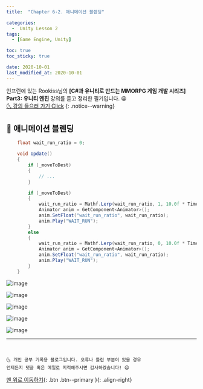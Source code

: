 ```yaml
---
title:  "Chapter 6-2. 애니메이션 블렌딩" 

categories:
  -  Unity Lesson 2
tags:
  - [Game Engine, Unity]

toc: true
toc_sticky: true

date: 2020-10-01
last_modified_at: 2020-10-01
---
```


인프런에 있는 Rookiss님의 **[C#과 유니티로 만드는 MMORPG 게임 개발 시리즈] Part3: 유니티 엔진** 강의를 듣고 정리한 필기입니다. 😀  
[🌜 강의 들으러 가기 Click](https://www.inflearn.com/course/MMORPG-유니티)
{: .notice--warning}

## 🚖 애니메이션 블렌딩

```c#
    float wait_run_ratio = 0;

    void Update()
    {
        if (_moveToDest)
        {
            // ...
        }

        if (_moveToDest)
        {
            wait_run_ratio = Mathf.Lerp(wait_run_ratio, 1, 10.0f * Time.deltaTime);
            Animator anim = GetComponent<Animator>();
            anim.SetFloat("wait_run_ratio", wait_run_ratio);
            anim.Play("WAIT_RUN");
        }
        else
        {
            wait_run_ratio = Mathf.Lerp(wait_run_ratio, 0, 10.0f * Time.deltaTime);
            Animator anim = GetComponent<Animator>();
            anim.SetFloat("wait_run_ratio", wait_run_ratio);
            anim.Play("WAIT_RUN");
        }  
    }
```

![image](https://user-images.githubusercontent.com/42318591/94800033-fde36400-041e-11eb-88b8-091b79eae5e5.png)

![image](https://user-images.githubusercontent.com/42318591/94800113-194e6f00-041f-11eb-8037-237a9c46df5d.png)

![image](https://user-images.githubusercontent.com/42318591/94800237-44d15980-041f-11eb-9ca5-0df2a79c9791.png)

![image](https://user-images.githubusercontent.com/42318591/94800576-c2956500-041f-11eb-8cf5-50847b96a9ac.png)

![image](https://user-images.githubusercontent.com/42318591/94800609-cb863680-041f-11eb-95d9-38c75053d9d5.png)



***
<br>

    🌜 개인 공부 기록용 블로그입니다. 오류나 틀린 부분이 있을 경우 
    언제든지 댓글 혹은 메일로 지적해주시면 감사하겠습니다! 😄

[맨 위로 이동하기](#){: .btn .btn--primary }{: .align-right}